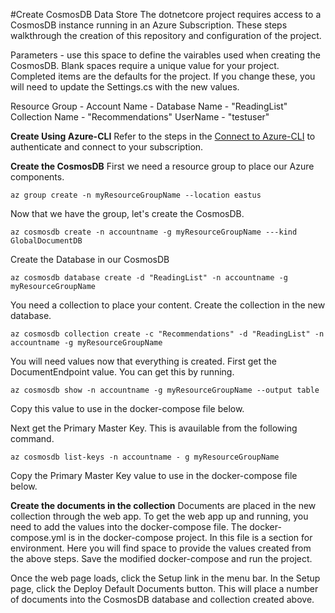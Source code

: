 #Create CosmosDB Data Store
The dotnetcore project requires access to a CosmosDB instance running in an Azure Subscription.  These steps walkthrough the creation of this repository and configuration of the project.

Parameters - use this space to define the vairables used when creating the CosmosDB.  Blank spaces require a unique value for your project.  Completed items are the defaults for the project.  If you change these, you will need to update the Settings.cs with the new values.

Resource Group - 
Account Name - 
Database Name - "ReadingList"
Collection Name - "Recommendations"
UserName - "testuser"

**Create Using Azure-CLI**
Refer to the steps in the [Connect to Azure-CLI](https://github.com/Microsoft/MTC_ContainerCamp/blob/master/setup/xplat-cli-login.md) to authenticate and connect to your subscription. 

**Create the CosmosDB**
First we need a resource group to place our Azure components.
```
az group create -n myResourceGroupName --location eastus
```

Now that we have the group, let's create the CosmosDB.
```
az cosmosdb create -n accountname -g myResourceGroupName ---kind GlobalDocumentDB
```

Create the Database in our CosmosDB
```
az cosmosdb database create -d "ReadingList" -n accountname -g myResourceGroupName
```

You need a collection to place your content.  Create the collection in the new database.
```
az cosmosdb collection create -c "Recommendations" -d "ReadingList" -n accountname -g myResourceGroupName
```

You will need values now that everything is created.  First get the DocumentEndpoint value.  You can get this by running.
```
az cosmosdb show -n accountname -g myResourceGroupName --output table
```
Copy this value to use in the docker-compose file below.

Next get the Primary Master Key.  This is avauilable from the following command.
```
az cosmosdb list-keys -n accountname - g myResourceGroupName
```
Copy the Primary Master Key value to use in the docker-compose file below.

**Create the documents in the collection**
Documents are placed in the new collection through the web app.  To get the web app up and running, you need to add the values into the docker-compose file.
The docker-compose.yml is in the docker-compose project.  In this file is a section for environment.  Here you will find space to provide the values created from the above steps.
Save the modified docker-compose and run the project.

Once the web page loads, click the Setup link in the menu bar.  In the Setup page, click the Deploy Default Documents button.  This will place a number of documents into the CosmosDB database and collection created above.    